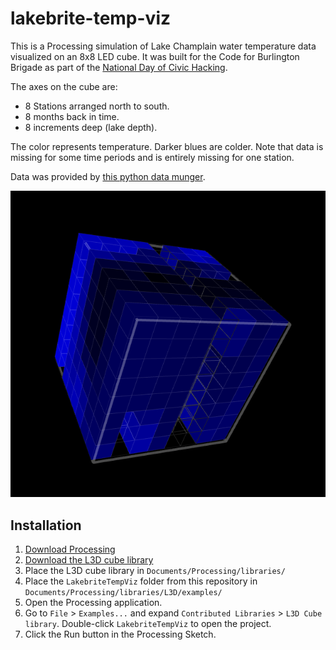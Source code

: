 # lakebrite-temp-viz

This is a Processing simulation of Lake Champlain water temperature data visualized on an 8x8 LED cube. It was built for the Code for Burlington Brigade as part of the [National Day of Civic Hacking](http://codeforbtv.org/events/2015/06/national-day-of-civic-hacking/).

The axes on the cube are:
- 8 Stations arranged north to south.
- 8 months back in time.
- 8 increments deep (lake depth).

The color represents temperature. Darker blues are colder. Note that data is missing for some time periods and is entirely missing for one station.

Data was provided by [this python data munger](https://github.com/mattparrilla/l3d-cubes).

![Screenshot of cfgov-refresh](screenshot.png)

## Installation

1. [Download Processing](https://www.processing.org/download/)
2. [Download the L3D cube library](https://github.com/enjrolas/L3D-library)
3. Place the L3D cube library in `Documents/Processing/libraries/`
4. Place the `LakebriteTempViz` folder from this repository in `Documents/Processing/libraries/L3D/examples/`
5. Open the Processing application.
6. Go to `File` > `Examples...` and expand `Contributed Libraries` > `L3D Cube library`. Double-click `LakebriteTempViz` to open the project.
7. Click the Run button in the Processing Sketch.

